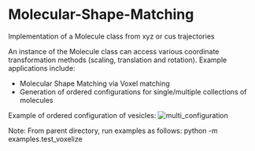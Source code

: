 # Molecular-Shape-Matching
Implementation of a Molecule class from xyz or cus trajectories

An instance of the Molecule class can access various coordinate transformation methods (scaling, translation and rotation). Example applications include:
- Molecular Shape Matching via Voxel matching
- Generation of ordered configurations for single/multiple collections of molecules

Example of ordered configuration of vesicles:
![multi_configuration](https://user-images.githubusercontent.com/50631178/134600197-670d7fff-a60c-44b1-9ff2-f86e613e38bb.png)


Note:
From parent directory, run examples as follows:
python -m examples.test_voxelize
